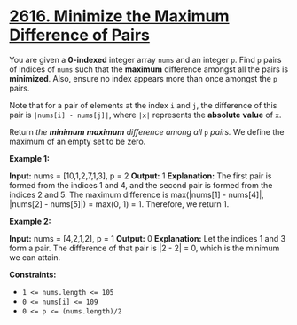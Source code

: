 # [2616. Minimize the Maximum Difference of Pairs](https://leetcode.com/problems/minimize-the-maximum-difference-of-pairs/)

You are given a  **0-indexed**  integer array  `nums`  and an integer  `p`. Find  `p`  pairs of indices of  `nums`  such that the  **maximum**  difference amongst all the pairs is  **minimized**. Also, ensure no index appears more than once amongst the  `p`  pairs.

Note that for a pair of elements at the index  `i`  and  `j`, the difference of this pair is  `|nums[i] - nums[j]|`, where  `|x|`  represents the  **absolute**  **value**  of  `x`.

Return  _the  **minimum**  **maximum**  difference among all_ `p`  _pairs._  We define the maximum of an empty set to be zero.

**Example 1:**

**Input:** nums = [10,1,2,7,1,3], p = 2
**Output:** 1
**Explanation:** The first pair is formed from the indices 1 and 4, and the second pair is formed from the indices 2 and 5. 
The maximum difference is max(|nums[1] - nums[4]|, |nums[2] - nums[5]|) = max(0, 1) = 1. Therefore, we return 1.

**Example 2:**

**Input:** nums = [4,2,1,2], p = 1
**Output:** 0
**Explanation:** Let the indices 1 and 3 form a pair. The difference of that pair is |2 - 2| = 0, which is the minimum we can attain.

**Constraints:**

-   `1 <= nums.length <= 105`
-   `0 <= nums[i] <= 109`
-   `0 <= p <= (nums.length)/2`
